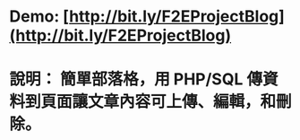 # Demo: [http://bit.ly/F2EProjectBlog](http://bit.ly/F2EProjectBlog)

# 說明： 簡單部落格，用 PHP/SQL 傳資料到頁面讓文章內容可上傳、編輯，和刪除。

